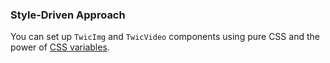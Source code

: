 ### Style-Driven Approach

You can set up `TwicImg` and `TwicVideo` components using pure CSS and the power of [CSS variables](#css-variables).